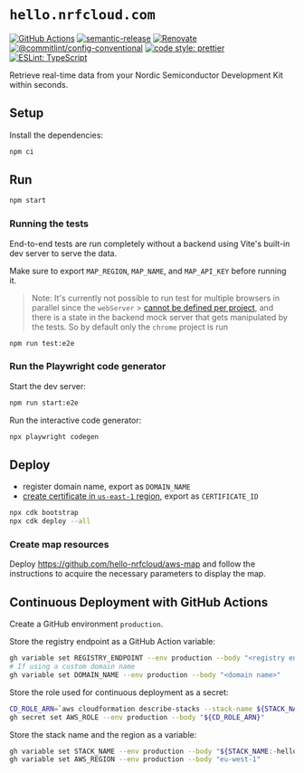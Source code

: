 # `hello.nrfcloud.com`

[![GitHub Actions](https://github.com/hello-nrfcloud/web/actions/workflows/test-and-release.yaml/badge.svg)](https://github.com/hello-nrfcloud/web/actions/workflows/test-and-release.yaml)
[![semantic-release](https://img.shields.io/badge/%20%20%F0%9F%93%A6%F0%9F%9A%80-semantic--release-e10079.svg)](https://github.com/semantic-release/semantic-release)
[![Renovate](https://img.shields.io/badge/renovate-enabled-brightgreen.svg)](https://renovatebot.com)
[![@commitlint/config-conventional](https://img.shields.io/badge/%40commitlint-config--conventional-brightgreen)](https://github.com/conventional-changelog/commitlint/tree/master/@commitlint/config-conventional)
[![code style: prettier](https://img.shields.io/badge/code_style-prettier-ff69b4.svg)](https://github.com/prettier/prettier/)
[![ESLint: TypeScript](https://img.shields.io/badge/ESLint-TypeScript-blue.svg)](https://github.com/typescript-eslint/typescript-eslint)

Retrieve real-time data from your Nordic Semiconductor Development Kit within
seconds.

## Setup

Install the dependencies:

```bash
npm ci
```

## Run

```bash
npm start
```

### Running the tests

End-to-end tests are run completely without a backend using Vite's built-in dev
server to serve the data.

Make sure to export `MAP_REGION`, `MAP_NAME`, and `MAP_API_KEY` before running
it.

> Note: It's currently not possible to run test for multiple browsers in
> parallel since the `webServer` >
> [cannot be defined per project](https://github.com/microsoft/playwright/issues/22496),
> and there is a state in the backend mock server that gets manipulated by the
> tests. So by default only the `chrome` project is run

```bash
npm run test:e2e
```

### Run the Playwright code generator

Start the dev server:

```bash
npm run start:e2e
```

Run the interactive code generator:

```bash
npx playwright codegen
```

## Deploy

- register domain name, export as `DOMAIN_NAME`
- [create certificate in `us-east-1` region](https://us-east-1.console.aws.amazon.com/acm/home?region=us-east-1#/certificates/request),
  export as `CERTIFICATE_ID`

```bash
npx cdk bootstrap
npx cdk deploy --all
```

### Create map resources

Deploy <https://github.com/hello-nrfcloud/aws-map> and follow the instructions
to acquire the necessary parameters to display the map.

## Continuous Deployment with GitHub Actions

Create a GitHub environment `production`.

<!-- FIXME: add CLI comment -->

Store the registry endpoint as a GitHub Action variable:

```bash
gh variable set REGISTRY_ENDPOINT --env production --body "<registry endpoint>"
# If using a custom domain name
gh variable set DOMAIN_NAME --env production --body "<domain name>"
```

Store the role used for continuous deployment as a secret:

```bash
CD_ROLE_ARN=`aws cloudformation describe-stacks --stack-name ${STACK_NAME:-hello-nrfcloud-web} | jq -r '.Stacks[0].Outputs[] | select(.OutputKey == "gitHubCdRoleArn") | .OutputValue'`
gh secret set AWS_ROLE --env production --body "${CD_ROLE_ARN}"
```

Store the stack name and the region as a variable:

```bash
gh variable set STACK_NAME --env production --body "${STACK_NAME:-hello-nrfcloud-web}"
gh variable set AWS_REGION --env production --body "eu-west-1"
```
